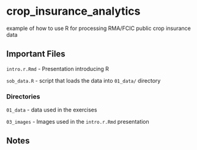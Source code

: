 # crop_insurance_analytics
example of how to use R for processing RMA/FCIC public crop insurance data

## Important Files

`intro.r.Rmd` - Presentation introducing R

`sob_data.R` - script that loads the data into `01_data/` directory

### Directories

`01_data` - data used in the exercises

`03_images` - Images used in the `intro.r.Rmd` presentation 

## Notes
